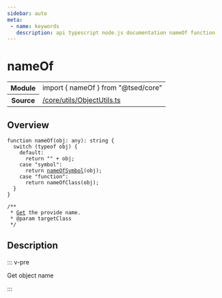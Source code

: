 ```yaml
---
sidebar: auto
meta:
 - name: keywords
   description: api typescript node.js documentation nameOf function
---
```

# nameOf <Badge text="Function" type="function"/>
<!-- Summary -->
<section class="symbol-info"><table class="is-full-width"><tbody><tr><th>Module</th><td><div class="lang-typescript"><span class="token keyword">import</span> { nameOf }&nbsp;<span class="token keyword">from</span>&nbsp;<span class="token string">"@tsed/core"</span></div></td></tr><tr><th>Source</th><td><a href="https://github.com/Romakita/ts-express-decorators/blob/v4.30.1/src//core/utils/ObjectUtils.ts#L0-L0">/core/utils/ObjectUtils.ts</a></td></tr></tbody></table></section>

<!-- Overview -->
## Overview


<pre><code class="typescript-lang ">function <span class="token function">nameOf</span><span class="token punctuation">(</span>obj<span class="token punctuation">:</span> <span class="token keyword">any</span><span class="token punctuation">)</span><span class="token punctuation">:</span> <span class="token keyword">string</span> <span class="token punctuation">{</span>
  switch <span class="token punctuation">(</span>typeof obj<span class="token punctuation">)</span> <span class="token punctuation">{</span>
    default<span class="token punctuation">:</span>
      return "" + obj<span class="token punctuation">;</span>
    case "symbol"<span class="token punctuation">:</span>
      return <span class="token function"><a href="/api/core/utils/nameOfSymbol.html"><span class="token">nameOfSymbol</span></a></span><span class="token punctuation">(</span>obj<span class="token punctuation">)</span><span class="token punctuation">;</span>
    case "function"<span class="token punctuation">:</span>
      return <span class="token function">nameOfClass</span><span class="token punctuation">(</span>obj<span class="token punctuation">)</span><span class="token punctuation">;</span>
  <span class="token punctuation">}</span>
<span class="token punctuation">}</span>

/**
 * <a href="/api/common/mvc/decorators/method/Get.html"><span class="token">Get</span></a> the provide name.
 * @param targetClass
 */</code></pre>



<!-- Description -->
## Description

::: v-pre

Get object name

:::